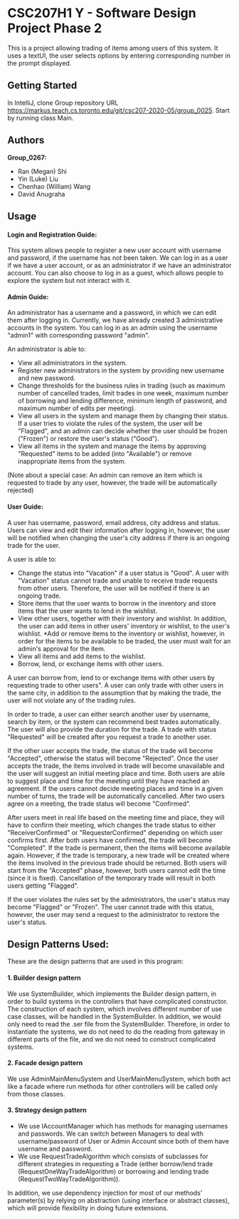 
# CSC207H1 Y - Software Design Project Phase 2

This is a project allowing trading of items among users of this system. It uses a textUI, the user selects options by entering
corresponding number in the prompt displayed.

## Getting Started

In IntelliJ, clone Group repository URL https://markus.teach.cs.toronto.edu/git/csc207-2020-05/group_0025.
Start by running class Main.

## Authors

**Group_0267:**  

- Ran (Megan) Shi  
- Yin (Luke) Liu      
- Chenhao (William) Wang  
- David Anugraha

## Usage
#### Login and Registration Guide:
This system allows people to register a new user account with username and password, if the username has not been taken. 
We can log in as a user if we have a user account, or as an administrator if we have an administrator account.
You can also choose to log in as a guest, which allows people to explore the system but not interact with it.

#### Admin Guide:
An administrator has a username and a password, in which we can edit them after logging in. Currently, we have 
already created 3 administrative accounts in the system. You can log in as an admin using the username "admin1"
with corresponding password "admin".

An administrator is able to:
* View all administrators in the system.
* Register new administrators in the system by providing new username and new password.
* Change thresholds for the business rules in trading (such as maximum number of cancelled trades, limit trades in
one week, maximum number of borrowing and lending difference, minimum length of password, and maximum number
of edits per meeting).
* View all users in the system and manage them by changing their status. If a user tries to violate 
the rules of the system, the user will be "Flagged", and an admin can decide whether the user should be frozen 
("Frozen") or restore the user's status ("Good").
* View all items in the system and manage the items by approving "Requested" items to be added (into "Available") or
remove inappropriate items from the system.

(Note about a special case: An admin can remove an item which is requested to trade by any user, however, 
the trade will be automatically rejected)

#### User Guide:
A user has username, password, email address, city address and status. Users can view and edit their information 
after logging in, however, the user will be notified when changing the user's city address if
there is an ongoing trade for the user.

A user is able to:
* Change the status into "Vacation" if a user status is "Good". A user with "Vacation" status cannot trade and unable
to receive trade requests from other users. Therefore, the user will be notified if there is an ongoing trade.
* Store items that the user wants to borrow in the inventory and store items that the user wants to lend in
the wishlist.
* View other users, together with their inventory and wishlist. In addition, the user can add items
in other users' inventory or wishlist, to the user's wishlist. 
*Add or remove items to the inventory or wishlist, however, in order for the items to be available to be traded, 
the user must wait for an admin's approval for the item.
* View all items and add items to the wishlist.
* Borrow, lend, or exchange items with other users.

A user can borrow from, lend to or exchange items with other users by requesting trade to other
users". A user can only trade with other users in the same city, in addition to the assumption that 
by making the trade, the user will not violate any of the trading rules.

In order to trade, a user can either search another user by username, search by item, or the system can 
recommend best trades automatically. The user will also provide the duration for the trade. A trade with status 
"Requested" will be created after you request a trade to another user.

If the other user accepts the trade, the status of the trade will become "Accepted", otherwise the status will become 
"Rejected". Once the user accepts the trade, the items involved in trade will become unavailable and 
the user will suggest an initial meeting place and time. Both users are able to suggest place and time for 
the meeting until they have reached an agreement. If the users cannot decide meeting places and time in a 
given number of turns, the trade will be automatically cancelled. 
After two users agree on a meeting, the trade status will become "Confirmed". 

After users meet in real life based on the meeting time and place, they will have to confirm their meeting, 
which changes the trade status to either "ReceiverConfirmed" or "RequesterConfirmed" depending on which
user confirms first. After both users have confirmed, the trade will become "Completed". If the trade is permanent,
then the items will become available again. However, if the trade is temporary, a new trade will be created where
the items involved in the previous trade should be returned. Both users will start from the "Accepted" phase,
however, both users cannot edit the time (since it is fixed). Cancellation of the temporary trade will result in
both users getting "Flagged".

If the user violates the rules set by the administrators, the user's status may become "Flagged" or "Frozen". 
The user cannot trade with this status, however, the user may send a request to the administrator to 
restore the user's status.

## Design Patterns Used:

These are the design patterns that are used in this program:
#### 1. Builder design pattern

We use SystemBuilder, which implements the Builder design pattern, in order to build systems in the controllers
that have complicated constructor. The construction of each system, which involves different number of use case 
classes, will be handled in the SystemBuilder. In addition, we would only need to read the .ser file from
the SystemBuilder. Therefore, in order to instantiate the systems, we do not need to 
do the reading from gateway in different parts of the file, and we do not need to construct complicated systems.

#### 2. Facade design pattern

We use AdminMainMenuSystem and UserMainMenuSystem, which both act like a facade where run methods for other controllers
will be called only from those classes.

#### 3. Strategy design pattern

* We use IAccountManager which has methods for managing usernames and passwords. We can switch
between Managers to deal with username/password of User or Admin Account since both of them 
have username and password.
* We use RequestTradeAlgorithm which consists of subclasses for different strategies in requesting a Trade
(either borrow/lend trade (RequestOneWayTradeAlgorithm) or borrowing and lending trade (RequestTwoWayTradeAlgorithm)).

In addition, we use dependency injection for most of our methods' parameter(s) by relying on abstraction
(using interface or abstract classes), which will provide flexibility in doing future extensions.
